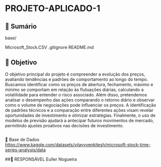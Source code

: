 # PROJETO-APLICADO-1


## 📄 Sumário
base/

Microsoft_Stock.CSV
.gitignore
README.md

## 🚀 Objetivo
O objetivo principal do projeto é compreender a evolução dos preços, avaliando tendências e padrões de comportamento ao longo do tempo. Buscamos identificar como os preços de abertura, fechamento, máximo e mínimo se comportam em relação às flutuações diárias, calculando a volatilidade para entender o risco associado. Além disso, pretendemos analisar o desempenho das ações comparando o retorno diário e observar como o volume de negociações pode influenciar os preços. A identificação de padrões técnicos e a comparação entre diferentes ações visam revelar oportunidades de investimento e otimizar estratégias. Finalmente, o uso de modelos de previsão ajudará a antecipar futuros movimentos de mercado, permitindo ajustes proativos nas decisões de investimento. 

##
🎲 Base de Dados
https://www.kaggle.com/datasets/vijayvvenkitesh/microsoft-stock-time-series-analysis/data

##🙇 RESPONSÁVEL
Euller Nogueira

